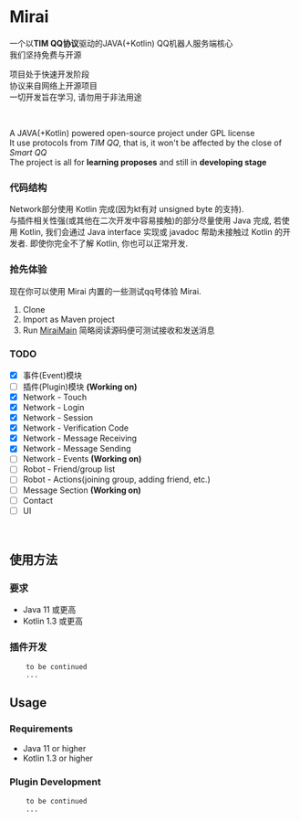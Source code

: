 # Mirai

一个以<b>TIM QQ协议</b>驱动的JAVA(+Kotlin) QQ机器人服务端核心  
我们坚持免费与开源  
  
项目处于快速开发阶段  
协议来自网络上开源项目  
一切开发旨在学习, 请勿用于非法用途    

<br>

A JAVA(+Kotlin) powered open-source project under GPL license<br>
It use protocols from <i>TIM QQ</i>, that is, it won't be affected by the close of <i>Smart QQ</i><br>
The project is all for <b>learning proposes</b> and still in <b>developing stage</b><br>

### 代码结构
Network部分使用 Kotlin 完成(因为kt有对 unsigned byte 的支持).  
与插件相关性强(或其他在二次开发中容易接触)的部分尽量使用 Java 完成,
若使用 Kotlin, 我们会通过 Java interface 实现或 javadoc 帮助未接触过 Kotlin 的开发者.
即使你完全不了解 Kotlin, 你也可以正常开发.

### 抢先体验
现在你可以使用 Mirai 内置的一些测试qq号体验 Mirai.
1. Clone
2. Import as Maven project
3. Run [MiraiMain](mirai-core/src/main/java/net/mamoe/mirai/MiraiMain.java#L7)
简略阅读源码便可测试接收和发送消息

### TODO
- [x] 事件(Event)模块  
- [ ] 插件(Plugin)模块  **(Working on)**
- [x] Network - Touch  
- [X] Network - Login
- [X] Network - Session  
- [X] Network - Verification Code
- [X] Network - Message Receiving  
- [X] Network - Message Sending  
- [ ] Network - Events **(Working on)**
- [ ] Robot - Friend/group list  
- [ ] Robot - Actions(joining group, adding friend, etc.)
- [ ] Message Section **(Working on)**  
- [ ] Contact  
- [ ] UI

<br>

## 使用方法
### 要求
- Java 11 或更高
- Kotlin 1.3 或更高
### 插件开发
``` text
    to be continued
    ...
```


## Usage
### Requirements
- Java 11 or higher
- Kotlin 1.3 or higher
### Plugin Development
``` text
    to be continued
    ...
```




